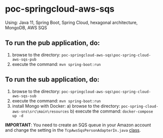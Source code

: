 # poc-springcloud-aws-sqs

Using: Java 11, Spring Boot, Spring Cloud, hexagonal architecture, MongoDB, AWS SQS

## To run the pub application, do:
1) browse to the directory: `poc-springcloud-aws-sqs\poc-spring-cloud-aws-sqs-pub`
2) execute the command: `mvn spring-boot:run`

## To run the sub application, do:
1) browse to the directory: `poc-springcloud-aws-sqs\poc-spring-cloud-aws-sqs-sub`
2) execute the command: `mvn spring-boot:run`
3) install Mongo with Docker: 
  a) browse to the directory: `poc-spring-cloud-aws-sns\src\main\resources`
  b) execute the command: `docker-compose up -d`

**IMPORTANT**: You need to create an SQS queue in your Amazon account and change the setting in the `TcpAwsSqsPersonAdapterIn.java` [class](https://github.com/juli0mendes/poc-springcloud-aws-sqs/blob/98be871ab682e21589dd6e1487ff7926539442ce/poc-spring-cloud-aws-sqs-sub/src/main/java/com/juli0mendes/pocsnssub/application/config/BrokerInput.java#L5).
